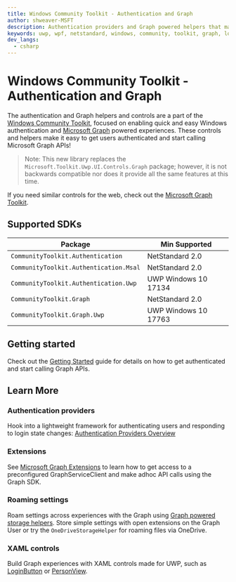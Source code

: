 ```yaml
---
title: Windows Community Toolkit - Authentication and Graph
author: shweaver-MSFT
description: Authentication providers and Graph powered helpers that make it easy to work with Microsoft Graph APIs.
keywords: uwp, wpf, netstandard, windows, community, toolkit, graph, login, authentication, provider, providers, identity
dev_langs:
  - csharp
---
```


# Windows Community Toolkit - Authentication and Graph

The authentication and Graph helpers and controls are a part of the [Windows Community Toolkit](https://aka.ms/wct), focused on enabling quick and easy Windows authentication and [Microsoft Graph](https://developer.microsoft.com/en-us/graph/) powered experiences. These controls and helpers make it easy to get users authenticated and start calling Microsoft Graph APIs!

> Note: This new library replaces the `Microsoft.Toolkit.Uwp.UI.Controls.Graph` package; however, it is not backwards compatible nor does it provide all the same features at this time.

If you need similar controls for the web, check out the [Microsoft Graph Toolkit](https://aka.ms/mgt).

## <a name="supported"></a> Supported SDKs

| Package | Min Supported |
|--|--|
| `CommunityToolkit.Authentication` | NetStandard 2.0 |
| `CommunityToolkit.Authentication.Msal` | NetStandard 2.0 |
| `CommunityToolkit.Authentication.Uwp` | UWP Windows 10 17134 |
| `CommunityToolkit.Graph` | NetStandard 2.0 |
| `CommunityToolkit.Graph.Uwp` | UWP Windows 10 17763 |

## Getting started

Check out the [Getting Started](./getting-started.md) guide for details on how to get authenticated and start calling Graph APIs.

## Learn More

### Authentication providers

Hook into a lightweight framework for authenticating users and responding to login state changes: [Authentication Providers Overview](./authentication/overview.md)

### Extensions

See [Microsoft Graph Extensions](./helpers/extensions.md) to learn how to get access to a preconfigured GraphServiceClient and make adhoc API calls using the Graph SDK.

### Roaming settings

Roam settings across experiences with the Graph using [Graph powered storage helpers](./helpers/roaming-settings.md). Store simple settings with open extensions on the Graph User or try the `OneDriveStorageHelper` for roaming files via OneDrive.

### XAML controls

Build Graph experiences with XAML controls made for UWP, such as [LoginButton](./controls/LoginButton.md) or [PersonView](./controls/PersonView.md).
